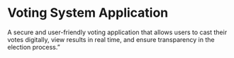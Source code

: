 # Voting System Application
A secure and user-friendly voting application that allows users to cast their votes digitally, view results in real time, and ensure transparency in the election process.”